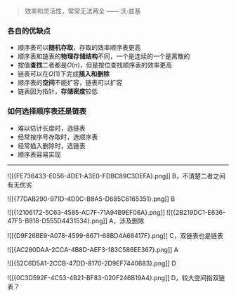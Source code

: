 > 效率和灵活性，常常无法两全 —— 沃·兹基

### 各自的优缺点

- 顺序表可以**随机存取**，存取的效率顺序表更高
- 顺序表和链表的**物理存储结构**不同，一个是连续的一个是离散的
- 按值**查找**二者都是$O(n)$，但是按位查找顺序表的效率更高
- 链表可以在$O(1)$下完成**插入和删除**
- 顺序表的**空间**不能扩容，链表可以扩容
- 链表因为指针，**存储密度**较低

### 如何选择顺序表还是链表

- 难以估计长度时，选链表
- 经常按序号存取时，选顺序表
- 经常插入删除时，选链表
- 顺序表容易实现

------
![[{FE736433-E056-4DE1-A3E0-FDBC89C3DEFA}.png]]
B，不清楚二者之间有无优劣

![[{77DAB290-971D-4D0C-B8A5-D685C6165351}.png]]
B

![[{12106172-5C63-4585-AC7F-71A94B9EF06A}.png]]
![[{2B219DC1-E636-47F5-B818-D555D4431534}.png]]
A，涉及删除

![[{D9F26BE9-A078-4599-8671-68BD4A66417F}.png]]
C，双链表也是链表

![[{AC280DAA-2CCA-4B8D-AEF3-183C586EE367}.png]]
A

![[{52C6D5A1-2CCB-47DD-8170-2D9EF7440683}.png]]
D

![[{0C3D592F-4C53-4B21-BF83-020F246B19A4}.png]]
D，较大空间指双链表？